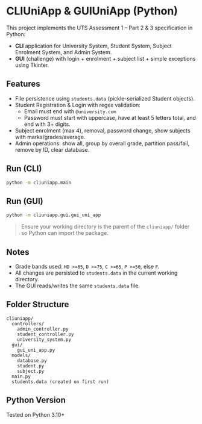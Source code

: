 
# CLIUniApp & GUIUniApp (Python)

This project implements the UTS Assessment 1 – Part 2 & 3 specification in Python:
- **CLI** application for University System, Student System, Subject Enrolment System, and Admin System.
- **GUI** (challenge) with login + enrolment + subject list + simple exceptions using Tkinter.

## Features
- File persistence using `students.data` (pickle-serialized Student objects).
- Student Registration & Login with regex validation:
  - Email must end with `@university.com`
  - Password must start with uppercase, have at least 5 letters total, and end with 3+ digits.
- Subject enrolment (max 4), removal, password change, show subjects with marks/grades/average.
- Admin operations: show all, group by overall grade, partition pass/fail, remove by ID, clear database.

## Run (CLI)
```bash
python -m cliuniapp.main
```

## Run (GUI)
```bash
python -m cliuniapp.gui.gui_uni_app
```

> Ensure your working directory is the parent of the `cliuniapp/` folder so Python can import the package.

## Notes
- Grade bands used: `HD >=85`, `D >=75`, `C >=65`, `P >=50`, else `F`.
- All changes are persisted to `students.data` in the current working directory.
- The GUI reads/writes the same `students.data` file.

## Folder Structure
```
cliuniapp/
  controllers/
    admin_controller.py
    student_controller.py
    university_system.py
  gui/
    gui_uni_app.py
  models/
    database.py
    student.py
    subject.py
  main.py
  students.data (created on first run)
```

## Python Version
Tested on Python 3.10+

